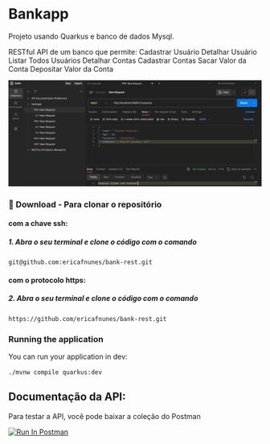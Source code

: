# Bankapp

Projeto usando Quarkus e banco de dados Mysql.

RESTful API de um banco que permite:
Cadastrar Usuário
Detalhar Usuário
Listar Todos Usuários
Detalhar Contas
Cadastrar Contas
Sacar Valor da Conta
Depositar Valor da Conta


![img_1.png](img_1.png)



### :floppy_disk: Download - Para clonar o repositório



#### com a chave ssh:

##### 1. Abra o seu terminal e clone o código com o comando

    git@github.com:ericafnunes/bank-rest.git

#### com o protocolo https:

##### 2. Abra o seu terminal e clone o código com o comando

    https://github.com/ericafnunes/bank-rest.git



### Running the application

You can run your application in dev:
```shell script
./mvnw compile quarkus:dev
```

## Documentação da API:

Para testar a API, você pode baixar a coleção do Postman 

[<img src="https://run.pstmn.io/button.svg" alt="Run In Postman" style="width: 128px; height: 32px;">](https://app.getpostman.com/run-collection/31829534-a0513a4e-11d8-4bfe-933c-65075eb3ec6d?action=collection%2Ffork&source=rip_markdown&collection-url=entityId%3D31829534-a0513a4e-11d8-4bfe-933c-65075eb3ec6d%26entityType%3Dcollection%26workspaceId%3D0bce6f88-80c9-4dde-814a-eac9cb0ab9e1)